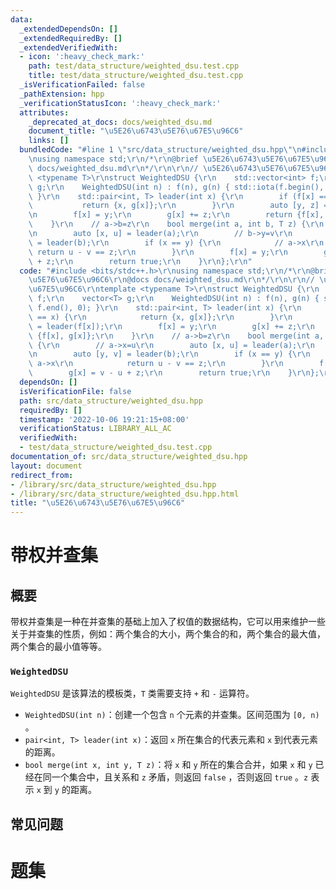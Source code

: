 ```yaml
---
data:
  _extendedDependsOn: []
  _extendedRequiredBy: []
  _extendedVerifiedWith:
  - icon: ':heavy_check_mark:'
    path: test/data_structure/weighted_dsu.test.cpp
    title: test/data_structure/weighted_dsu.test.cpp
  _isVerificationFailed: false
  _pathExtension: hpp
  _verificationStatusIcon: ':heavy_check_mark:'
  attributes:
    _deprecated_at_docs: docs/weighted_dsu.md
    document_title: "\u5E26\u6743\u5E76\u67E5\u96C6"
    links: []
  bundledCode: "#line 1 \"src/data_structure/weighted_dsu.hpp\"\n#include <bits/stdc++.h>\r\
    \nusing namespace std;\r\n/*\r\n@brief \u5E26\u6743\u5E76\u67E5\u96C6\r\n@docs\
    \ docs/weighted_dsu.md\r\n*/\r\n\r\n// \u5E26\u6743\u5E76\u67E5\u96C6\r\ntemplate\
    \ <typename T>\r\nstruct WeightedDSU {\r\n    std::vector<int> f;\r\n    vector<T>\
    \ g;\r\n    WeightedDSU(int n) : f(n), g(n) { std::iota(f.begin(), f.end(), 0);\
    \ }\r\n    std::pair<int, T> leader(int x) {\r\n        if (f[x] == x) {\r\n \
    \           return {x, g[x]};\r\n        }\r\n        auto [y, z] = leader(f[x]);\r\
    \n        f[x] = y;\r\n        g[x] += z;\r\n        return {f[x], g[x]};\r\n\
    \    }\r\n    // a->b=z\r\n    bool merge(int a, int b, T z) {\r\n        // a->x=u\r\
    \n        auto [x, u] = leader(a);\r\n        // b->y=v\r\n        auto [y, v]\
    \ = leader(b);\r\n        if (x == y) {\r\n            // a->x\r\n           \
    \ return u - v == z;\r\n        }\r\n        f[x] = y;\r\n        g[x] = v - u\
    \ + z;\r\n        return true;\r\n    }\r\n};\r\n"
  code: "#include <bits/stdc++.h>\r\nusing namespace std;\r\n/*\r\n@brief \u5E26\u6743\
    \u5E76\u67E5\u96C6\r\n@docs docs/weighted_dsu.md\r\n*/\r\n\r\n// \u5E26\u6743\u5E76\
    \u67E5\u96C6\r\ntemplate <typename T>\r\nstruct WeightedDSU {\r\n    std::vector<int>\
    \ f;\r\n    vector<T> g;\r\n    WeightedDSU(int n) : f(n), g(n) { std::iota(f.begin(),\
    \ f.end(), 0); }\r\n    std::pair<int, T> leader(int x) {\r\n        if (f[x]\
    \ == x) {\r\n            return {x, g[x]};\r\n        }\r\n        auto [y, z]\
    \ = leader(f[x]);\r\n        f[x] = y;\r\n        g[x] += z;\r\n        return\
    \ {f[x], g[x]};\r\n    }\r\n    // a->b=z\r\n    bool merge(int a, int b, T z)\
    \ {\r\n        // a->x=u\r\n        auto [x, u] = leader(a);\r\n        // b->y=v\r\
    \n        auto [y, v] = leader(b);\r\n        if (x == y) {\r\n            //\
    \ a->x\r\n            return u - v == z;\r\n        }\r\n        f[x] = y;\r\n\
    \        g[x] = v - u + z;\r\n        return true;\r\n    }\r\n};\r\n"
  dependsOn: []
  isVerificationFile: false
  path: src/data_structure/weighted_dsu.hpp
  requiredBy: []
  timestamp: '2022-10-06 19:21:15+08:00'
  verificationStatus: LIBRARY_ALL_AC
  verifiedWith:
  - test/data_structure/weighted_dsu.test.cpp
documentation_of: src/data_structure/weighted_dsu.hpp
layout: document
redirect_from:
- /library/src/data_structure/weighted_dsu.hpp
- /library/src/data_structure/weighted_dsu.hpp.html
title: "\u5E26\u6743\u5E76\u67E5\u96C6"
---
```

# 带权并查集

## 概要
带权并查集是一种在并查集的基础上加入了权值的数据结构，它可以用来维护一些关于并查集的性质，例如：两个集合的大小，两个集合的和，两个集合的最大值，两个集合的最小值等等。
### `WeightedDSU`
`WeightedDSU` 是该算法的模板类，`T` 类需要支持 `+` 和 `-` 运算符。
- `WeightedDSU(int n)`：创建一个包含 `n` 个元素的并查集。区间范围为 `[0, n)` 。
- `pair<int, T> leader(int x)`：返回 `x` 所在集合的代表元素和 `x` 到代表元素的距离。
- `bool merge(int x, int y, T z)`：将 `x` 和 `y` 所在的集合合并，如果 `x` 和 `y` 已经在同一个集合中，且关系和 `z` 矛盾，则返回 `false` ，否则返回 `true` 。`z` 表示 `x` 到 `y` 的距离。


## 常见问题

# 题集